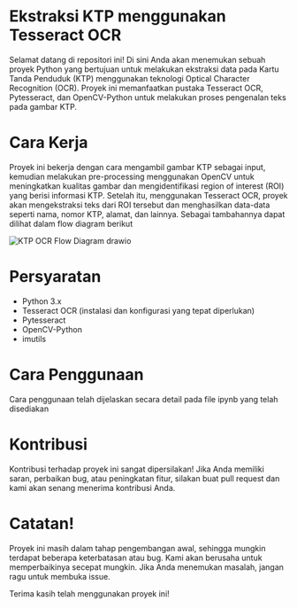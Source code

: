 # Ekstraksi KTP menggunakan Tesseract OCR
Selamat datang di repositori ini! Di sini Anda akan menemukan sebuah proyek Python yang bertujuan untuk melakukan ekstraksi data pada Kartu Tanda Penduduk (KTP) menggunakan teknologi Optical Character Recognition (OCR). Proyek ini memanfaatkan pustaka Tesseract OCR, Pytesseract, dan OpenCV-Python untuk melakukan proses pengenalan teks pada gambar KTP.

# Cara Kerja
Proyek ini bekerja dengan cara mengambil gambar KTP sebagai input, kemudian melakukan pre-processing menggunakan OpenCV untuk meningkatkan kualitas gambar dan mengidentifikasi region of interest (ROI) yang berisi informasi KTP. Setelah itu, menggunakan Tesseract OCR, proyek akan mengekstraksi teks dari ROI tersebut dan menghasilkan data-data seperti nama, nomor KTP, alamat, dan lainnya. Sebagai tambahannya dapat dilihat dalam flow diagram berikut

![KTP OCR Flow Diagram drawio](https://github.com/teguh02/KTP-OCR-Python-Projects/assets/43981051/aacfbea0-b937-4980-8dfe-45409c18593d)

# Persyaratan
- Python 3.x
- Tesseract OCR (instalasi dan konfigurasi yang tepat diperlukan)
- Pytesseract
- OpenCV-Python
- imutils

# Cara Penggunaan
Cara penggunaan telah dijelaskan secara detail pada file ipynb yang telah disediakan

# Kontribusi
Kontribusi terhadap proyek ini sangat dipersilakan! Jika Anda memiliki saran, perbaikan bug, atau peningkatan fitur, silakan buat pull request dan kami akan senang menerima kontribusi Anda.

# Catatan!
Proyek ini masih dalam tahap pengembangan awal, sehingga mungkin terdapat beberapa keterbatasan atau bug. Kami akan berusaha untuk memperbaikinya secepat mungkin. Jika Anda menemukan masalah, jangan ragu untuk membuka issue.

Terima kasih telah menggunakan proyek ini!
